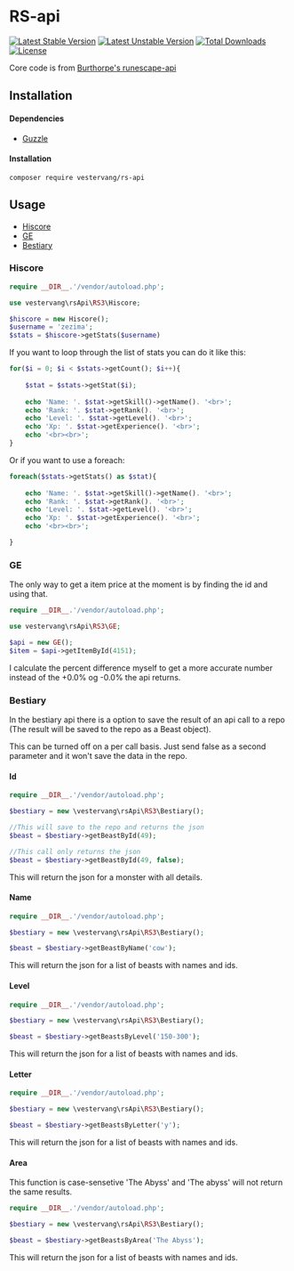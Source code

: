 # RS-api

[![Latest Stable Version](https://poser.pugx.org/vestervang/rs-api/v/stable?format=flat-square)](https://packagist.org/packages/vestervang/rs-api)
[![Latest Unstable Version](https://poser.pugx.org/vestervang/rs-api/v/unstable?format=flat-square)](https://packagist.org/packages/vestervang/rs-api)
[![Total Downloads](https://poser.pugx.org/vestervang/rs-api/downloads?format=flat-square)](https://packagist.org/packages/vestervang/rs-api)
[![License](https://poser.pugx.org/vestervang/rs-api/license?format=flat-square)](https://packagist.org/packages/vestervang/rs-api)

Core code is from [Burthorpe's runescape-api](https://github.com/Burthorpe/runescape-api)

## Installation

#### Dependencies
* [Guzzle](https://github.com/guzzle/guzzle)

#### Installation
```
composer require vestervang/rs-api
```

## Usage

* [Hiscore](#hiscore)
* [GE](#ge)
* [Bestiary](#bestiary)

### Hiscore

```PHP
require __DIR__.'/vendor/autoload.php';

use vestervang\rsApi\RS3\Hiscore;

$hiscore = new Hiscore();
$username = 'zezima';
$stats = $hiscore->getStats($username)
```

If you want to loop through the list of stats you can do it like this:

```PHP
for($i = 0; $i < $stats->getCount(); $i++){
	
	$stat = $stats->getStat($i);
	
	echo 'Name: '. $stat->getSkill()->getName(). '<br>';
	echo 'Rank: '. $stat->getRank(). '<br>';
	echo 'Level: '. $stat->getLevel(). '<br>';
	echo 'Xp: '. $stat->getExperience(). '<br>';
	echo '<br><br>';
}
```

Or if you want to use a foreach:

```PHP
foreach($stats->getStats() as $stat){
	
	echo 'Name: '. $stat->getSkill()->getName(). '<br>';
	echo 'Rank: '. $stat->getRank(). '<br>';
	echo 'Level: '. $stat->getLevel(). '<br>';
	echo 'Xp: '. $stat->getExperience(). '<br>';
	echo '<br><br>';

}
```

### GE

The only way to get a item price at the moment is by finding the id and using that.

```PHP
require __DIR__.'/vendor/autoload.php';

use vestervang\rsApi\RS3\GE;

$api = new GE();
$item = $api->getItemById(4151);
```

I calculate the percent difference myself to get a more accurate number instead of the +0.0% og -0.0% the api returns.

### Bestiary
In the bestiary api there is a option to save the result of an api call to a repo (The result will be saved to the repo as a Beast object).

This can be turned off on a per call basis. Just send false as a second parameter and it won't save the data in the repo.

#### Id
```PHP
require __DIR__.'/vendor/autoload.php';

$bestiary = new \vestervang\rsApi\RS3\Bestiary();

//This will save to the repo and returns the json
$beast = $bestiary->getBeastById(49);

//This call only returns the json
$beast = $bestiary->getBeastById(49, false);
```
This will return the json for a monster with all details.

#### Name
```PHP
require __DIR__.'/vendor/autoload.php';

$bestiary = new \vestervang\rsApi\RS3\Bestiary();

$beast = $bestiary->getBeastByName('cow');
```
This will return the json for a list of beasts with names and ids.

#### Level
```PHP
require __DIR__.'/vendor/autoload.php';

$bestiary = new \vestervang\rsApi\RS3\Bestiary();

$beast = $bestiary->getBeastsByLevel('150-300');
```
This will return the json for a list of beasts with names and ids.

#### Letter
```PHP
require __DIR__.'/vendor/autoload.php';

$bestiary = new \vestervang\rsApi\RS3\Bestiary();

$beast = $bestiary->getBeastsByLetter('y');
```
This will return the json for a list of beasts with names and ids.

#### Area
This function is case-sensetive 'The Abyss' and 'The abyss' will not return the same results.
```PHP
require __DIR__.'/vendor/autoload.php';

$bestiary = new \vestervang\rsApi\RS3\Bestiary();

$beast = $bestiary->getBeastsByArea('The Abyss');
```
This will return the json for a list of beasts with names and ids.
